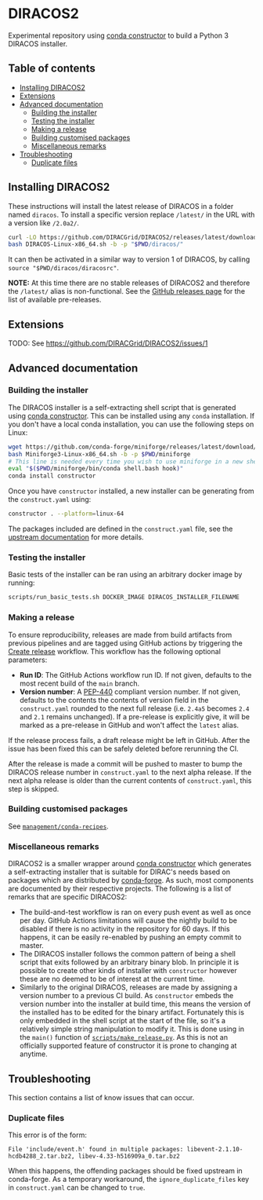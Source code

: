 # DIRACOS2

Experimental repository using [conda constructor](https://github.com/conda/constructor) to build a Python 3 DIRACOS installer.

## Table of contents

* [Installing DIRACOS2](#installing-diracos2)
* [Extensions](#extensions)
* [Advanced documentation](#advanced-documentation)
    * [Building the installer](#building-the-installer)
    * [Testing the installer](#testing-the-installer)
    * [Making a release](#making-a-release)
    * [Building customised packages](#building-customised-packages)
    * [Miscellaneous remarks](#miscellaneous-remarks)
* [Troubleshooting](#troubleshooting)
    * [Duplicate files](#duplicate-files)

## Installing DIRACOS2

These instructions will install the latest release of DIRACOS in a folder named `diracos`. To install a specific version replace `/latest/` in the URL with a version like `/2.0a2/`.

```bash
curl -LO https://github.com/DIRACGrid/DIRACOS2/releases/latest/download/DIRACOS-Linux-x86_64.sh
bash DIRACOS-Linux-x86_64.sh -b -p "$PWD/diracos/"
```

It can then be activated in a similar way to version 1 of DIRACOS, by calling ` source "$PWD/diracos/diracosrc"`.

**NOTE:** At this time there are no stable releases of DIRACOS2 and therefore the `/latest/` alias is non-functional. See the [GitHub releases page](https://github.com/DIRACGrid/DIRACOS2/releases) for the list of available pre-releases.

## Extensions

TODO: See https://github.com/DIRACGrid/DIRACOS2/issues/1

## Advanced documentation

### Building the installer

The DIRACOS installer is a self-extracting shell script that is generated using [conda constructor](https://github.com/conda/constructor). This can be installed using any `conda` installation. If you don't have a local conda installation, you can use the following steps on Linux:

```bash
wget https://github.com/conda-forge/miniforge/releases/latest/download/Miniforge3-Linux-x86_64.sh
bash Miniforge3-Linux-x86_64.sh -b -p $PWD/miniforge
# This line is needed every time you wish to use miniforge in a new shell
eval "$($PWD/miniforge/bin/conda shell.bash hook)"
conda install constructor
```

Once you have `constructor` installed, a new installer can be generating from the `construct.yaml` using:

```bash
constructor . --platform=linux-64
```

The packages included are defined in the `construct.yaml` file, see the [upstream documentation](https://github.com/conda/constructor/blob/master/CONSTRUCT.md) for more details.

### Testing the installer

Basic tests of the installer can be ran using an arbitrary docker image by running:

```bash
scripts/run_basic_tests.sh DOCKER_IMAGE DIRACOS_INSTALLER_FILENAME
```

### Making a release

To ensure reproducibility, releases are made from build artifacts from previous pipelines and are tagged using GitHub actions by triggering the [Create release](https://github.com/DIRACGrid/DIRACOS2/actions?query=workflow%3A%22Create+release%22) workflow. This workflow has the following optional parameters:

* **Run ID**: The GitHub Actions workflow run ID. If not given, defaults to the most recent build of the `main` branch.
* **Version number**: A [PEP-440](https://www.python.org/dev/peps/pep-0440/) compliant version number. If not given, defaults to the contents the contents of version field in the `construct.yaml` rounded to the next full release (i.e. `2.4a5` becomes `2.4` and `2.1` remains unchanged). If a pre-release is explicitly give, it will be marked as a pre-release in GitHub and won't affect the `latest` alias.

If the release process fails, a draft release might be left in GitHub. After the issue has been fixed this can be safely deleted before rerunning the CI.

After the release is made a commit will be pushed to master to bump the DIRACOS release number in `construct.yaml` to the next alpha release. If the next alpha release is older than the current contents of `construct.yaml`, this step is skipped.

### Building customised packages

See [`management/conda-recipes`](https://github.com/DIRACGrid/management/tree/master/conda-recipes).

### Miscellaneous remarks

DIRACOS2 is a smaller wrapper around [conda constructor](https://github.com/conda/constructor) which generates a self-extracting installer that is suitable for DIRAC's needs based on packages which are distributed by [conda-forge](https://conda-forge.org/). As such, most components are documented by their respective projects. The following is a list of remarks that are specific DIRACOS2:

* The build-and-test workflow is ran on every push event as well as once per day. GitHub Actions limitations will cause the nightly build to be disabled if there is no activity in the repository for 60 days. If this happens, it can be easily re-enabled by pushing an empty commit to master.
* The DIRACOS installer follows the common pattern of being a shell script that exits followed by an arbitrary binary blob. In principle it is possible to create other kinds of installer with `constructor` however these are no deemed to be of interest at the current time.
* Similarly to the original DIRACOS, releases are made by assigning a version number to a previous CI build. As `constructor` embeds the version number into the installer at build time, this means the version of the installed has to be edited for the binary artifact. Fortunately this is only embedded in the shell script at the start of the file, so it's a relatively simple string manipulation to modify it. This is done using in the `main()` function of [`scripts/make_release.py`](https://github.com/DIRACGrid/DIRACOS2/blob/main/scripts/make_release.py). As this is not an officially supported feature of constructor it is prone to changing at anytime.

## Troubleshooting

This section contains a list of know issues that can occur.

### Duplicate files

This error is of the form:

```
File 'include/event.h' found in multiple packages: libevent-2.1.10-hcdb4288_2.tar.bz2, libev-4.33-h516909a_0.tar.bz2
```

When this happens, the offending packages should be fixed upstream in conda-forge. As a temporary workaround, the `ignore_duplicate_files` key in `construct.yaml` can be changed to `true`.
